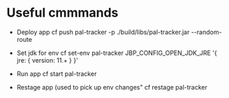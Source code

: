 # Useful cmmmands


* Deploy app
cf push pal-tracker  -p ./build/libs/pal-tracker.jar --random-route


* Set jdk for env
cf set-env pal-tracker JBP_CONFIG_OPEN_JDK_JRE '{ jre: { version: 11.+ } }'

* Run app
cf start pal-tracker

* Restage app (used to pick up env changes"
cf restage pal-tracker
